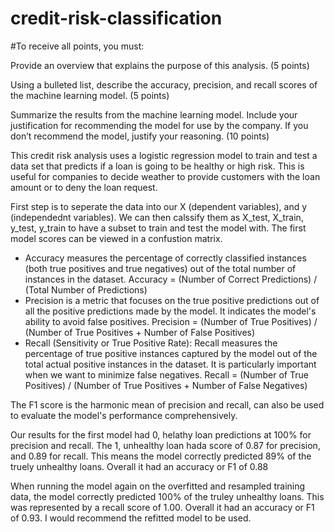# credit-risk-classification
#To receive all points, you must:

Provide an overview that explains the purpose of this analysis. (5 points)

Using a bulleted list, describe the accuracy, precision, and recall scores of the machine learning model. (5 points)

Summarize the results from the machine learning model. Include your justification for recommending the model for use by the company. If you don’t recommend the model, justify your reasoning. (10 points)

This credit risk analysis uses a logistic regression model to train and test a data set that predicts if a loan is going to be healthy or high risk. This is useful for companies to decide weather to provide customers with the loan amount or to deny the loan request. 

First step is to seperate the data into our X (dependent variables), and y (independednt variables). We can then calssify them as X_test, X_train, y_test, y_train to have a subset to train and test the model with. The first model scores can be viewed in a confustion matrix. 

- Accuracy measures the percentage of correctly classified instances (both true positives and true negatives) out of the total number of instances in the dataset. Accuracy = (Number of Correct Predictions) / (Total Number of Predictions)
- Precision is a metric that focuses on the true positive predictions out of all the positive predictions made by the model. It indicates the model's ability to avoid false positives.
Precision = (Number of True Positives) / (Number of True Positives + Number of False Positives)
- Recall (Sensitivity or True Positive Rate):
Recall measures the percentage of true positive instances captured by the model out of the total actual positive instances in the dataset. It is particularly important when we want to minimize false negatives.
Recall = (Number of True Positives) / (Number of True Positives + Number of False Negatives)

The F1 score is the harmonic mean of precision and recall, can also be used to evaluate the model's performance comprehensively.

Our results for the first model had 0, helathy loan predictions at 100% for precision and recall. The 1, unhealthy loan hada score of 0.87 for precision, and 0.89 for recall. This means the model correctly predicted 89% of the truely unhealthy loans. Overall it had an accuracy or F1 of 0.88

When running the model again on the overfitted and resampled training data, the model correctly predicted 100% of the truley unhealthy loans. This was represented by a recall score of 1.00. Overall it had an accuracy or F1 of 0.93. I would recommend the refitted model to be used. 
